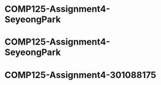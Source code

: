 # COMP125-Assignment4-SeyeongPark
# COMP125-Assignment4-SeyeongPark
# COMP125-Assignment4-301088175
